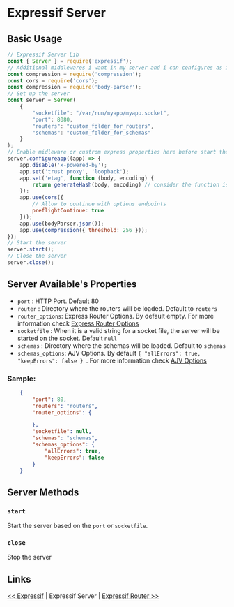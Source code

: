 # Expressif Server
## Basic Usage

```javascript
// Expressif Server Lib
const { Server } = require('expressif');
// Additional middlewares i want in my server and i can configures as i want
const compression = require('compression');
const cors = require('cors');
const compression = require('body-parser');
// Set up the server
const server = Server(
	{
		"socketfile": "/var/run/myapp/myapp.socket",
		"port": 8080,
		"routers": "custom_folder_for_routers",
		"schemas": "custom_folder_for_schemas"
	}
);
// Enable midleware or custrom express properties here before start the serer
server.configureapp((app) => {
	app.disable('x-powered-by');
	app.set('trust proxy', 'loopback');
	app.set('etag', function (body, encoding) {
		return generateHash(body, encoding) // consider the function is defined
	});
	app.use(cors({
		// Allow to continue with options endpoints
		preflightContinue: true
	}));
	app.use(bodyParser.json());
	app.use(compression({ threshold: 256 }));
});
// Start the server
server.start();
// Close the server
server.close();
```

## Server Available's Properties

- `port` : HTTP Port. Default 80
- `router` : Directory where the routers will be loaded. Default to `routers`
- `router_options`: Express Router Options. By default empty. For more information check [Express Router Options](https://expressjs.com/es/api.html#express.router)
- `socketfile` : When it is a valid string for a socket file, the server will be started on the socket. Default `null`
- `schemas` : Directory where the schemas will be loaded. Default to `schemas`
- `schemas_options`: AJV Options. By default ```{ "allErrors": true, "keepErrors": false } ```. For more information check [ AJV Options](https://github.com/epoberezkin/ajv#options)

### Sample: 

```json
	{
		"port": 80,
		"routers": "routers",
		"router_options": {

		},
		"socketfile": null,
		"schemas": "schemas",
		"schemas_options": {
			"allErrors": true,
			"keepErrors": false
		}
	}
```

## Server Methods

### `start`

Start the server based on the `port` or `socketfile`.

### `close`

Stop the server

## Links

[<< Expressif](README.md) | Expressif Server | [Expressif Router >>](router.md)
